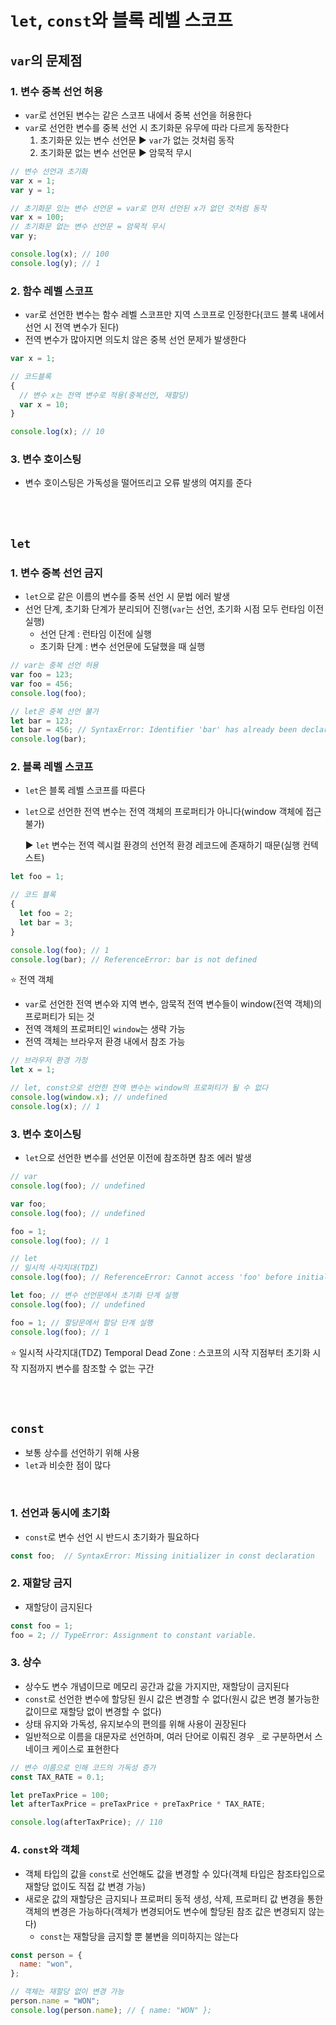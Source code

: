 # `let`, `const`와 블록 레벨 스코프

## `var`의 문제점

### 1. 변수 중복 선언 허용

- `var`로 선언된 변수는 같은 스코프 내에서 중복 선언을 허용한다
- `var`로 선언한 변수를 중복 선언 시 초기화문 유무에 따라 다르게 동작한다
  1. 초기화문 있는 변수 선언문 ▶️ `var`가 없는 것처럼 동작
  2. 초기화문 없는 변수 선언문 ▶️ 암묵적 무시

```js
// 변수 선언과 초기화
var x = 1; 
var y = 1; 

// 초기화문 있는 변수 선언문 = var로 먼저 선언된 x가 없던 것처럼 동작
var x = 100;
// 초기화문 없는 변수 선언문 = 암묵적 무시  
var y; 

console.log(x); // 100
console.log(y); // 1
```

### 2. 함수 레벨 스코프

- `var`로 선언한 변수는 함수 레벨 스코프만 지역 스코프로 인정한다(코드 블록 내에서 선언 시 전역 변수가 된다)
- 전역 변수가 많아지면 의도치 않은 중복 선언 문제가 발생한다


```js
var x = 1;

// 코드블록 
{
  // 변수 x는 전역 변수로 적용(중복선언, 재할당)
  var x = 10;
}

console.log(x); // 10
```

### 3. 변수 호이스팅

- 변수 호이스팅은 가독성을 떨어뜨리고 오류 발생의 여지를 준다

<br />
<br />

## `let`

### 1. 변수 중복 선언 금지

- `let`으로 같은 이름의 변수를 중복 선언 시 문법 에러 발생
- 선언 단계, 초기화 단계가 분리되어 진행(`var`는 선언, 초기화 시점 모두 런타임 이전 실행)
  - 선언 단계 : 런타임 이전에 실행
  - 초기화 단계 : 변수 선언문에 도달했을 때 실행

```js
// var는 중복 선언 허용
var foo = 123;
var foo = 456;
console.log(foo);

// let은 중복 선언 불가
let bar = 123;
let bar = 456; // SyntaxError: Identifier 'bar' has already been declared
console.log(bar);
```


### 2. 블록 레벨 스코프

- `let`은 블록 레벨 스코프를 따른다
- `let`으로 선언한 전역 변수는 전역 객체의 프로퍼티가 아니다(window 객체에 접근 불가)
  
  ▶️ `let` 변수는 전역 렉시컬 환경의 선언적 환경 레코드에 존재하기 때문(실행 컨텍스트)

```js
let foo = 1;

// 코드 블록
{
  let foo = 2;
  let bar = 3;
}

console.log(foo); // 1
console.log(bar); // ReferenceError: bar is not defined
```

⭐ 전역 객체 

- `var`로 선언한 전역 변수와 지역 변수, 암묵적 전역 변수들이 window(전역 객체)의 프로퍼티가 되는 것
- 전역 객체의 프로퍼티인 `window`는 생략 가능
- 전역 객체는 브라우저 환경 내에서 참조 가능

```js
// 브라우저 환경 가정
let x = 1;

// let, const으로 선언한 전역 변수는 window의 프로퍼티가 될 수 없다
console.log(window.x); // undefined
console.log(x); // 1
```

### 3. 변수 호이스팅

- `let`으로 선언한 변수를 선언문 이전에 참조하면 참조 에러 발생

```js
// var
console.log(foo); // undefined

var foo;
console.log(foo); // undefined

foo = 1;
console.log(foo); // 1

// let 
// 일시적 사각지대(TDZ)
console.log(foo); // ReferenceError: Cannot access 'foo' before initialization 

let foo; // 변수 선언문에서 초기화 단계 실행
console.log(foo); // undefined

foo = 1; // 할당문에서 할당 단계 실행
console.log(foo); // 1
```

⭐ 일시적 사각지대(TDZ) Temporal Dead Zone : 스코프의 시작 지점부터 초기화 시작 지점까지 변수를 참조할 수 없는 구간

<br />
<br />

## `const`

- 보통 상수를 선언하기 위해 사용
- `let`과 비슷한 점이 많다

<br />

### 1. 선언과 동시에 초기화

- `const`로 변수 선언 시 반드시 초기화가 필요하다

```js
const foo;  // SyntaxError: Missing initializer in const declaration
```

### 2. 재할당 금지

- 재할당이 금지된다

```js
const foo = 1;
foo = 2; // TypeError: Assignment to constant variable.
```

### 3. 상수

- 상수도 변수 개념이므로 메모리 공간과 값을 가지지만, 재할당이 금지된다
- `const`로 선언한 변수에 할당된 원시 값은 변경할 수 없다(원시 값은 변경 불가능한 값이므로 재할당 없이 변경할 수 없다)
- 상태 유지와 가독성, 유지보수의 편의를 위해 사용이 권장된다
- 일반적으로 이름을 대문자로 선언하며, 여러 단어로 이뤄진 경우 `_`로 구분하면서 스네이크 케이스로 표현한다

```js
// 변수 이름으로 인해 코드의 가독성 증가
const TAX_RATE = 0.1;

let preTaxPrice = 100;
let afterTaxPrice = preTaxPrice + preTaxPrice * TAX_RATE;

console.log(afterTaxPrice); // 110
```

### 4. `const`와 객체

- 객체 타입의 값을 `const`로 선언해도 값을 변경할 수 있다(객체 타입은 참조타입으로 재할당 없이도 직접 값 변경 가능)
- 새로운 값의 재할당은 금지되나 프로퍼티 동적 생성, 삭제, 프로퍼티 값 변경을 통한 객체의 변경은 가능하다(객체가 변경되어도 변수에 할당된 참조 값은 변경되지 않는다)
  - `const`는 재할당을 금지할 뿐 불변을 의미하지는 않는다

```js
const person = {
  name: "won",
};

// 객체는 재할당 없이 변경 가능
person.name = "WON";
console.log(person.name); // { name: "WON" };
```